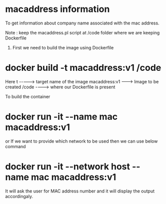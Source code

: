 # macaddress information
To get information about company name associated with the mac address.

Note : keep the macaddress.pl script at /code folder where we are keeping Dockerfile

1. First we need to build the image using Dockerfile

# docker build -t macaddress:v1 /code

Here t -----> target name of the image
macaddress:v1 ---> Image to be created
/code ----> where our Dockerfile is present

To build the container
# docker run -it --name mac macaddress:v1  

or 
If we want to provide which network to be used then we can use below command 

# docker run -it --network host --name mac macaddress:v1

It will ask the user for MAC address number and it will display the output accordingaly. 

